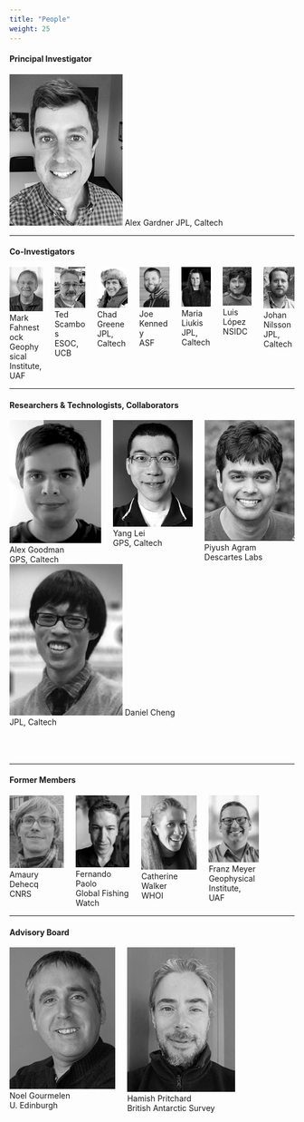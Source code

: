 ```yaml
---
title: "People"
weight: 25
---
```

#### Principal Investigator

<img src="images/people/AlexGardner.jpg">
Alex Gardner
JPL, Caltech

---
#### Co-Investigators

<div class="columns">
  <div class="column">
    <img src="images/people/MarkFahnestock.jpg">
    Mark Fahnestock<br>
    Geophysical Institute, UAF
  </div>
  <div class="column">
    <img src="images/people/TedScambos.jpg">
    Ted Scambos<br>
    ESOC, UCB
  </div>
  <div class="column">
    <img src="images/people/ChadGreene.jpg">
    Chad Greene<br>
    JPL, Caltech
  </div>
  <div class="column">
    <img src="images/people/JoeKennedy.jpg">
    Joe Kennedy<br>
    ASF
  </div>
  <div class="column">
    <img src="images/people/MariaLiukis.jpg">
    Maria Liukis<br>
    JPL, Caltech
  </div>
  <div class="column">
    <img src="images/people/LuisLopez.jpg">
    Luis López<br>
    NSIDC
  </div>
  <div class="column">
    <img src="images/people/JohanNilsson.jpg">
    Johan Nilsson<br>
    JPL, Caltech
  </div>
</div>


---
#### Researchers & Technologists, Collaborators 

<div class="columns">
  <div class="column">
    <img src="images/people/AlexGoodman.jpg">
    Alex Goodman<br>
    GPS, Caltech
  </div>
  <div class="column">
    <img src="images/people/YangLei.jpg">
    Yang Lei<br>
    GPS, Caltech
  </div>
    <div class="column">
    <img src="images/people/PiyushAgram.jpg">
    Piyush Agram<br>
    Descartes Labs
  </div>
  </div>
    <div class="column">
    <img src="images/people/DanielCheng.jpg">
    Daniel Cheng<br>
    JPL, Caltech
  </div>
  <div class="column">
   <br>
  </div>
  <div class="column">
   <br>
  </div>
  <div class="column">
   <br>
  </div>
  
</div>

---
#### Former Members

<div class="columns">
  <div class="column">
    <img src="images/people/AmauryDehecq.jpg">
    Amaury Dehecq<br>
    CNRS
  </div>
  <div class="column">
    <img src="images/people/FernandoPaolo.jpg">
    Fernando Paolo<br>
    Global Fishing Watch
  </div>
  <div class="column">
    <img src="images/people/CatherineWalker.jpg">
    Catherine Walker<br>
    WHOI
  </div>
  <div class="column">
    <img src="images/people/FranzMeyer.jpg">
    Franz Meyer<br>
    Geophysical Institute, UAF
  </div>
  <div class="column">
   <br>
  </div>
  <div class="column">
   <br>
  </div>
  <div class="column">
   <br>
  </div>
</div>

---
#### Advisory Board

<div class="columns">
  <div class="column">
    <img src="images/people/NoelGourmelen.jpg">
    Noel Gourmelen<br>
    U. Edinburgh
  </div>
  <div class="column">
    <img src="images/people/HamishPritchard.jpg">
    Hamish Pritchard<br>
    British Antarctic Survey
  </div>
  <div class="column">
   <br>
  </div>
  <div class="column">
   <br>
  </div>
  <div class="column">
   <br>
  </div>
  <div class="column">
   <br>
  </div>
  <div class="column">
   <br>
  </div>
</div>
<br>
<br>

